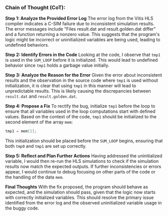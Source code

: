 ### Chain of Thought (CoT):

**Step 1: Analyze the Provided Error Log**
The error log from the Vitis HLS compiler indicates a C-SIM failure due to inconsistent simulation results. The error messages include "Files result.dat and result.golden.dat differ" and a function returning a nonzero value. This suggests that the program's logic might be incorrect or uninitialized variables are being used, leading to undefined behaviors.

**Step 2: Identify Errors in the Code**
Looking at the code, I observe that `tmp1` is used in the `SUM_LOOP` before it is initialized. This would lead to undefined behavior since `tmp1` holds a garbage value initially.

**Step 3: Analyze the Reason for the Error**
Given the error about inconsistent results and the observation in the source code where `tmp1` is used without initialization, it is clear that using `tmp1` in this manner will lead to unpredictable results. This is likely causing the discrepancies between `result.dat` and `result.golden.dat`.

**Step 4: Propose a Fix**
To rectify the bug, initialize `tmp1` before the loop to ensure that all variables used in the loop computations start with defined values. Based on the context of the code, `tmp1` should be initialized to the second element of the array `mem`:
```cpp
tmp1 = mem[1];
```
This initialization should be placed before the `SUM_LOOP` begins, ensuring that both `tmp0` and `tmp1` are set up correctly.

**Step 5: Reflect and Plan Further Actions**
Having addressed the uninitialized variable, I would then re-run the HLS simulations to check if the simulation results now match the expected outputs. If further inconsistencies or errors appear, I would continue to debug focusing on other parts of the code or the handling of the data `mem`.

**Final Thoughts**
With the fix proposed, the program should behave as expected, and the simulation should pass, given that the logic now starts with correctly initialized variables. This should resolve the primary issue identified from the error log and the observed uninitialized variable usage in the buggy code.